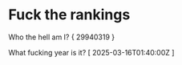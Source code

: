 # Fuck the rankings

Who the hell am I?
{ 29940319 }

What fucking year is it?
[ 2025-03-16T01:40:00Z ]

